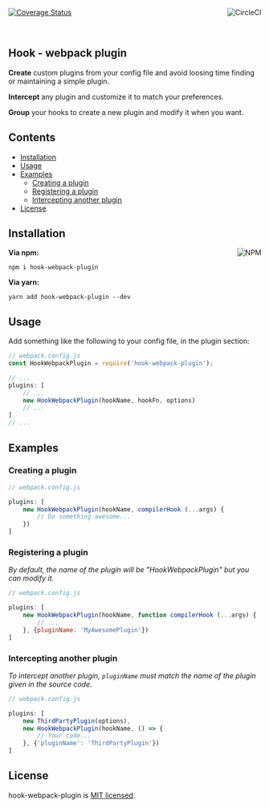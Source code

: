 <p>
    <a href='https://coveralls.io/github/AlexisPuga/hook-webpack-plugin?branch=master' target='_blank'><img src='https://coveralls.io/repos/github/AlexisPuga/hook-webpack-plugin/badge.svg?branch=master' alt='Coverage Status'/></a>
    <a href='https://circleci.com/gh/AlexisPuga/hook-webpack-plugin' target='_blank'><img align='right' src='https://circleci.com/gh/AlexisPuga/hook-webpack-plugin.svg?style=svg' alt='CircleCI'/></a>
</p>

<br/>

## Hook - webpack plugin

**Create** custom plugins from your config file and avoid loosing time finding or maintaining a simple plugin.

**Intercept** any plugin and customize it to match your preferences.

**Group** your hooks to create a new plugin and modify it when you want.

## Contents
- [Installation](#installation)
- [Usage](#usage)
- [Examples](#examples)
    - [Creating a plugin](#creating-a-plugin)
    - [Registering a plugin](#registering-a-plugin)
    - [Intercepting another plugin](#intercepting-another-plugin)
- [License](#license)

## Installation

<a href='https://npmjs.org/package/hook-webpack-plugin'><img align='right' src='https://nodei.co/npm/hook-webpack-plugin.png?compact=true' alt='NPM'/></a>

**Via npm:**
```
npm i hook-webpack-plugin
```

**Via yarn:**
```
yarn add hook-webpack-plugin --dev
```

## Usage

Add something like the following to your config file, in the plugin section:

```js
// webpack.config.js
const HookWebpackPlugin = require('hook-webpack-plugin');

// ...
plugins: [
    // ...
    new HookWebpackPlugin(hookName, hookFn, options)
    // ...
]
// ...

```

## Examples

### Creating a plugin

```js
// webpack.config.js

plugins: [
    new HookWebpackPlugin(hookName, compilerHook (...args) {
        // Do something awesome...
    })
]

```

### Registering a plugin

*By default, the name of the plugin will be "HookWebpackPlugin" but you can modify it.*

```js
// webpack.config.js

plugins: [
    new HookWebpackPlugin(hookName, function compilerHook (...args) {
        // ...
    }, {pluginName: 'MyAwesomePlugin'})
]

```

### Intercepting another plugin

*To intercept another plugin, `pluginName` must match the name of the plugin given in the source code.*

```js
// webpack.config.js

plugins: [
    new ThirdPartyPlugin(options),
    new HookWebpackPlugin(hookName, () => {
        // Your code...
    }, {'pluginName': 'ThirdPartyPlugin'})
]

```

## License
hook-webpack-plugin is [MIT licensed](./LICENSE).
